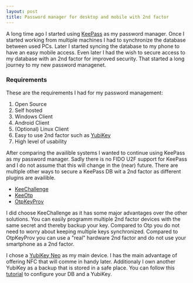 ```yaml
---
layout: post
title: Password manager for desktop and mobile with 2nd factor
---
```


A long time ago I started using [KeePass](https://keepass.info/) as my password manager. Once I started working from multiple machines I had to synchronize the database between  used PCs. Later I started syncing the database to my phone to have an easy mobile access. Even later I had the wish to secure access to my database with an 2nd factor for improved security. That started a long journey to my new password managenet.

### Requirements
These are the requirements I had for my password management:
1. Open Source
2. Self hosted
2. Windows Client
3. Android Client
4. (Optional) Linux Client
4. Easy to use 2nd factor such as [YubiKey](https://www.yubico.com/)
5. High level of usability

After comparing the availible systems I wanted to continue using KeePass as my password manager. Sadly there is no FIDO U2F support for KeePass and I do not assume that this will change in the (near) future. There are multiple other ways to secure a KeePass DB wit a 2nd factor as different plugins are availible.
* [KeeChallenge](https://brush701.github.io/keechallenge/)
* [KeeOtp](https://bitbucket.org/devinmartin/keeotp/wiki/Home)
* [OtpKeyProv](https://keepass.info/plugins.html#otpkeyprov)

I did choose KeeChallenge as it has some major advantages over the other solutions. You can easily programm multiple 2nd factor devices with the same secret and thereby backup your key. Compared to Otp you do not need to worry about keeping multiple keys synchronized. Compared to OtpKeyProv you can use a "real" hardware 2nd factor and do not use your smartphone as a 2nd factor.

I chose a [YubiKey Neo](https://www.yubico.com/products/yubikey-hardware/yubikey-neo/) as my main device. I has the main advantage of offering NFC that will comme in handy later. Additionaly I own another YubiKey as a backup that is stored in a safe place. You can follow this [tutorial](http://www.kahusecurity.com/2014/securing-keepass-with-a-second-factor/) to configure your DB and a YubiKey.

